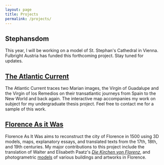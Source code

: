 ```yaml
---
layout: page
title: Projects
permalink: /projects/
---
```

## Stephansdom
This year, I will be working on a model of St. Stephan's Cathedral in Vienna. Fulbright Austria has funded this forthcoming project. Stay tuned for updates.

## [The Atlantic Current](http://katherinedau.com/atlanticcurrent/)
The Atlantic Current traces two Marian images, the Virgin of Guadalupe and the Virgin of los Remedios on their transatlantic journeys from Spain to the New World and back again. The interactive map accompanies my work on subject for my undergraduate thesis project. Feel free to contact me for a sample of this work.

## [Florence As it Was](http://florenceasitwas.wlu.edu/)
Florence As It Was aims to reconstruct the city of Florence in 1500 using 3D models, maps, explanatory essays, and translated texts from the 17th, 18th, and 19th centuries. My major contributions to this project include the translation of Walter and Elisabeth Paatz's [*Die Kirchen von Florenz*](http://florenceasitwas.wlu.edu/texts/orsanmichele-paatz-dau.html), and photogrametric [models](https://sketchfab.com/FLAW?utm_medium=embed&utm_source=website&utm_campaign=share-popup) of various buildings and artworks in Florence.
